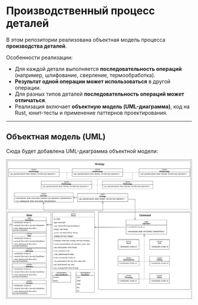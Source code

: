 # Производственный процесс деталей

В этом репозитории реализована объектная модель процесса **производства деталей**.  

Особенности реализации:  
- Для каждой детали выполняется **последовательность операций** (например, шлифование, сверление, термообработка).  
- **Результат одной операции может использоваться** в другой операции.  
- Для разных типов деталей **последовательность операций может отличаться**.  
- Реализация включает **объектную модель (UML-диаграмма)**, код на Rust, юнит-тесты и применение паттернов проектирования.

---

## Объектная модель (UML)

Сюда будет добавлена UML-диаграмма объектной модели:

![UML диаграмма](docs/uml.png)
